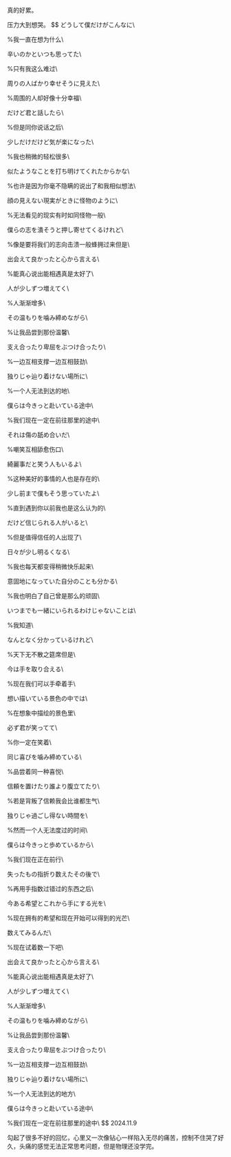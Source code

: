 真的好累。

压力大到想哭。
$$
どうして僕だけがこんなに\\

%我一直在想为什么\\

辛いのかといつも思ってた\\

%只有我这么难过\\

周りの人ばかり幸せそうに見えた\\

%周围的人却好像十分幸福\\

だけど君と話したら\\

%但是同你说话之后\\

少しだけだけど気が楽になった\\

%我也稍微的轻松很多\\

似たようなことを打ち明けてくれたからかな\\

%也许是因为你毫不隐瞒的说出了和我相似想法\\

顔の見えない現実がときに怪物のように\\

%无法看见的现实有时如同怪物一般\\

僕らの志を潰そうと押し寄せてくるけれど\\

%像是要将我们的志向击溃一般蜂拥过来但是\\

出会えて良かったと心から言える\\

%能真心说出能相遇真是太好了\\

人が少しずつ増えてく\\

%人渐渐增多\\

その温もりを噛み締めながら\\

%让我品尝到那份温馨\\

支え合ったり卑屈をぶつけ合ったり\\

%一边互相支撑一边互相鼓劲\\

独りじゃ辿り着けない場所に\\

%一个人无法到达的地\\

僕らは今きっと赴いている途中\\

%我们现在一定在前往那里的途中\\

それは傷の舐め合いだ\\

%嘲笑互相舔愈伤口\\

綺麗事だと笑う人もいるよ\\

%这种美好的事情的人也是存在的\\

少し前まで僕もそう思っていたよ\\

%直到遇到你以前我也是这么认为的\\

だけど信じられる人がいると\\

%但是值得信任的人出现了\\

日々が少し明るくなる\\

%我也每天都变得稍微快乐起来\\

意固地になっていた自分のことも分かる\\

%我也明白了自己曾是那么的顽固\\

いつまでも一緒にいられるわけじゃないことは\\

%我知道\\

なんとなく分かっているけれど\\

%天下无不散之筵席但是\\

今は手を取り合える\\

%现在我们可以手牵着手\\

想い描いている景色の中では\\

%在想象中描绘的景色里\\

必ず君が笑ってて\\

%你一定在笑着\\

同じ喜びを噛み締めている\\

%品尝着同一种喜悦\\

信頼を置けたり誰より腹立てたり\\

%若是背叛了信赖我会比谁都生气\\

独りじゃ過ごし得ない時間を\\

%然而一个人无法度过的时间\\

僕らは今きっと歩めているから\\

%我们现在正在前行\\

失ったもの指折り数えたその後で\\

%再用手指数过错过的东西之后\\

今ある希望とこれから手にする光を\\

%现在拥有的希望和现在开始可以得到的光芒\\

数えてみるんだ\\

%现在试着数一下吧\\

出会えて良かったと心から言える\\

%能真心说出能相遇真是太好了\\

人が少しずつ増えてく\\

%人渐渐增多\\

その温もりを噛み締めながら\\

%让我品尝到那份温馨\\

支え合ったり卑屈をぶつけ合ったり\\

%一边互相支撑一边互相鼓劲\\

独りじゃ辿り着けない場所に\\

%一个人无法到达的地方\\

僕らは今きっと赴いている途中\\

%我们现在一定在前往那里的途中\\
$$
2024.11.9

勾起了很多不好的回忆，心里又一次像钻心一样陷入无尽的痛苦，控制不住哭了好久，头痛的感觉无法正常思考问题，但是物理还没学完。
